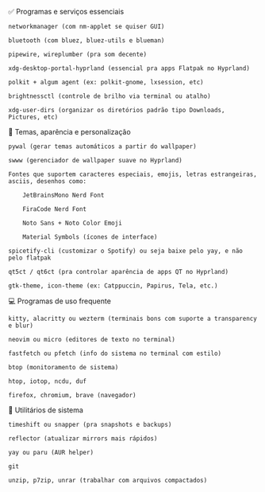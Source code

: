 ✅ Programas e serviços essenciais

    networkmanager (com nm-applet se quiser GUI)

    bluetooth (com bluez, bluez-utils e blueman)

    pipewire, wireplumber (pra som decente)

    xdg-desktop-portal-hyprland (essencial pra apps Flatpak no Hyprland)

    polkit + algum agent (ex: polkit-gnome, lxsession, etc)

    brightnessctl (controle de brilho via terminal ou atalho)

    xdg-user-dirs (organizar os diretórios padrão tipo Downloads, Pictures, etc)

🎨 Temas, aparência e personalização

    pywal (gerar temas automáticos a partir do wallpaper)

    swww (gerenciador de wallpaper suave no Hyprland)

    Fontes que suportem caracteres especiais, emojis, letras estrangeiras, asciis, desenhos como:

        JetBrainsMono Nerd Font

        FiraCode Nerd Font

        Noto Sans + Noto Color Emoji

        Material Symbols (ícones de interface)

    spicetify-cli (customizar o Spotify) ou seja baixe pelo yay, e não pelo flatpak

    qt5ct / qt6ct (pra controlar aparência de apps QT no Hyprland)

    gtk-theme, icon-theme (ex: Catppuccin, Papirus, Tela, etc.)

💻 Programas de uso frequente

    kitty, alacritty ou wezterm (terminais bons com suporte a transparency e blur)

    neovim ou micro (editores de texto no terminal)

    fastfetch ou pfetch (info do sistema no terminal com estilo)

    btop (monitoramento de sistema)

    htop, iotop, ncdu, duf

    firefox, chromium, brave (navegador)

🧠 Utilitários de sistema

    timeshift ou snapper (pra snapshots e backups)

    reflector (atualizar mirrors mais rápidos)

    yay ou paru (AUR helper)

    git 

    unzip, p7zip, unrar (trabalhar com arquivos compactados)
